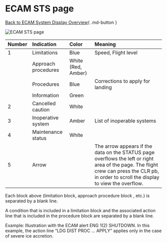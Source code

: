 # ECAM STS page

[Back to ECAM System Display Overview](index.md){ .md-button }

![ECAM STS page](../../../assets/a32nx-briefing/ecam/sts.png "ECAM STS
page")

| Number | Indication          | Color              | Meaning                                                                                                                                                                                   |
|:-------|:--------------------|:-------------------|:------------------------------------------------------------------------------------------------------------------------------------------------------------------------------------------|
| 1      | Limitations         | Blue               | Speed, Flight level                                                                                                                                                                       |
|        | Approach procedures | White (Red, Amber) |                                                                                                                                                                                           |
|        | Procedures          | Blue               | Corrections to apply for landing                                                                                                                                                          |
|        | Information         | Green              |                                                                                                                                                                                           |
| 2      | Cancelled caution   | White              |                                                                                                                                                                                           |
| 3      | Inoperative system  | Amber              | List of inoperable systems                                                                                                                                                                |
| 4      | Maintenance status  | White              |                                                                                                                                                                                           |
| 5      | Arrow               |                    | The arrow appears if the data on the STATUS page overflows the left or right area of the page. The flight crew can press the CLR pb, in order to scroll the display to view the overflow. |

Each block above (limitation block, approach procedure
block , etc.) is separated by a blank line.

A condition that is included in a limitation block and the
associated action line that is included in the procedure block are
separated by a blank line.

Example: Illustration with the ECAM alert ENG 1(2) SHUTDOWN. In this
example, the action line “LDG DIST PROC … APPLY” applies only in the
case of severe ice accretion.
